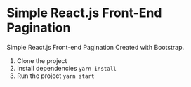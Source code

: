 # Simple React.js Front-End Pagination

Simple React.js Front-end Pagination Created with Bootstrap.

1. Clone the project
2. Install dependencies `yarn install`
3. Run the project `yarn start`


